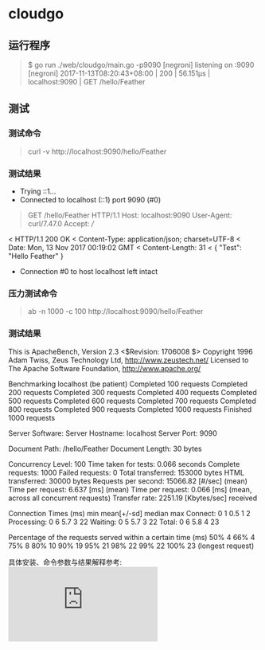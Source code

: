 # cloudgo

## 运行程序
> $ go run ./web/cloudgo/main.go -p9090
[negroni] listening on :9090
[negroni] 2017-11-13T08:20:43+08:00 | 200 | 	 56.151µs | localhost:9090 | GET /hello/Feather

## 测试
### 测试命令
> curl -v http://localhost:9090/hello/Feather
### 测试结果
*   Trying ::1...
* Connected to localhost (::1) port 9090 (#0)
> GET /hello/Feather HTTP/1.1
> Host: localhost:9090
> User-Agent: curl/7.47.0
> Accept: */*
> 
< HTTP/1.1 200 OK
< Content-Type: application/json; charset=UTF-8
< Date: Mon, 13 Nov 2017 00:19:02 GMT
< Content-Length: 31
< 
{
  "Test": "Hello Feather"
}
* Connection #0 to host localhost left intact


### 压力测试命令
> ab -n 1000 -c 100 http://localhost:9090/hello/Feather

### 测试结果
This is ApacheBench, Version 2.3 <$Revision: 1706008 $>
Copyright 1996 Adam Twiss, Zeus Technology Ltd, http://www.zeustech.net/
Licensed to The Apache Software Foundation, http://www.apache.org/

Benchmarking localhost (be patient)
Completed 100 requests
Completed 200 requests
Completed 300 requests
Completed 400 requests
Completed 500 requests
Completed 600 requests
Completed 700 requests
Completed 800 requests
Completed 900 requests
Completed 1000 requests
Finished 1000 requests


Server Software:
Server Hostname:        localhost
Server Port:            9090

Document Path:          /hello/Feather
Document Length:        30 bytes

Concurrency Level:      100
Time taken for tests:   0.066 seconds
Complete requests:      1000
Failed requests:        0
Total transferred:      153000 bytes
HTML transferred:       30000 bytes
Requests per second:    15066.82 [#/sec] (mean)
Time per request:       6.637 [ms] (mean)
Time per request:       0.066 [ms] (mean, across all concurrent requests)
Transfer rate:          2251.19 [Kbytes/sec] received

Connection Times (ms)
              min  mean[+/-sd] median   max
Connect:        0    1   0.5      1       2
Processing:     0    6   5.7      3      22
Waiting:        0    5   5.7      3      22
Total:          0    6   5.8      4      23

Percentage of the requests served within a certain time (ms)
  50%      4
  66%      4
  75%      8
  80%     10
  90%     19
  95%     21
  98%     22
  99%     22
 100%     23 (longest request)

具体安装、命令参数与结果解释参考:![CentOS服务器Http压力测试之ab](http://linux.it.net.cn/CentOS/fast/2015/0715/16393.html)

